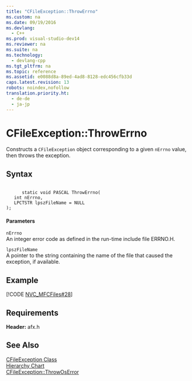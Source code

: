 ```yaml
---
title: "CFileException::ThrowErrno"
ms.custom: na
ms.date: 09/19/2016
ms.devlang: 
  - C++
ms.prod: visual-studio-dev14
ms.reviewer: na
ms.suite: na
ms.technology: 
  - devlang-cpp
ms.tgt_pltfrm: na
ms.topic: reference
ms.assetid: e0088d8a-89ed-4ad8-8128-edc456cfb33d
caps.latest.revision: 13
robots: noindex,nofollow
translation.priority.ht: 
  - de-de
  - ja-jp
---
```

# CFileException::ThrowErrno
Constructs a `CFileException` object corresponding to a given `nErrno` value, then throws the exception.  
  
## Syntax  
  
```  
  
      static void PASCAL ThrowErrno(  
   int nErrno,   
   LPCTSTR lpszFileName = NULL  
);  
```  
  
#### Parameters  
 `nErrno`  
 An integer error code as defined in the run-time include file ERRNO.H.  
  
 `lpszFileName`  
 A pointer to the string containing the name of the file that caused the exception, if available.  
  
## Example  
 [!CODE [NVC_MFCFiles#28](../CodeSnippet/VS_Snippets_Cpp/NVC_MFCFiles#28)]  
  
## Requirements  
 **Header:** afx.h  
  
## See Also  
 [CFileException Class](../vs140/CFileException-Class.md)   
 [Hierarchy Chart](../vs140/Hierarchy-Chart.md)   
 [CFileException::ThrowOsError](../vs140/CFileException--ThrowOsError.md)